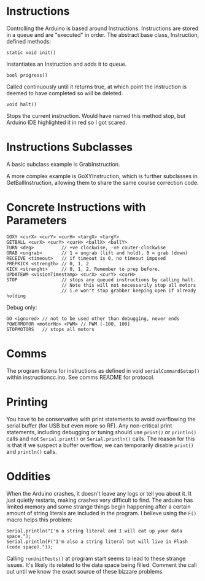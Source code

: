# Instructions
Controlling the Arduino is based around Instructions. Instructions are stored in a queue and are "executed" in order. The abstract base class, Instruction, defined methods:

    static void init()
Instantiates an Instruction and adds it to queue.

    bool progress()
Called continuously until it returns true, at which point the instruction is deemed to have completed so will be deleted. 

    void halt()
Stops the current instruction. Would have named this method stop, but Arduino IDE highlighted it in red so I got scared.

# Instructions Subclasses
A basic subclass example is GrabInstruction. 

A more complex example is GoXYInstruction, which is further subclasses in GetBallInstruction, allowing them to share the same course correction code.

# Concrete Instructions with Parameters
    GOXY <curX> <curY> <curH> <targX> <targY>
    GETBALL <curX> <curY> <curH> <ballX> <ballY>
    TURN <deg> 			// +ve clockwise, -ve couter-clockwise
    GRAB <ungrab>		// 1 = ungrab (lift and hold), 0 = grab (down)
    RECEIVE <timeout> 	// if timeout is 0, no timeout imposed
    PREPKICK <strength> // 0, 1, 2
    KICK <strenght> 	// 0, 1, 2. Remember to prep before.
    UPDATEWM <visionTimestamp> <curX> <curY> <curH>
    STOP 				// stops any queued instructions by calling halt. 
				    	// Note this will not necessarily stop all motors
					    // i.e won't stop grabber keeping open if already holding

Debug only:

    GO <ignored> // not to be used other than debugging, never ends
    POWERMOTOR <motorNo> <PWM> // PWM [-100, 100]
    STOPMOTORS 	 // stops all motors

# Comms
The program listens for instructions as defined in void `serialCommandSetup()` within instructioncc.ino. See comms README for protocol.

# Printing
You have to be conservative with print statements to avoid overflowing the serial buffer (for USB but even more so RF). Any non-critical print statements, including debugging or tuning should use `print()` or `println()` calls and not `Serial.print()` or `Serial.println()` calls. The reason for this is that if we suspect a buffer overflow, we can temporarily disable `print()` and `println()` calls.

# Oddities
When the Arduino crashes, it doesn't leave any logs or tell you about it. It just quietly restarts, making crashes very difficult to find.
The arduino has limited memory and some strange things begin happening after a certain amount of string literals are included in the program. I believe using the `F()` macro helps this problem:

    Serial.println("I'm a string literal and I will eat up your data space.");
    Serial.println(F("I'm also a string literal but will live in Flash (code space)."));
Calling `runUnitTests()` at program start seems to lead to these strange issues. It's likely its related to the data space being filled. Comment the call out until we know the exact source of these bizzare problems.
